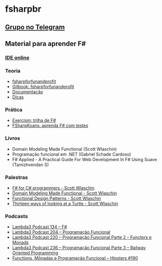 # fsharpbr
## [Grupo no Telegram](https://t.me/fsharpbr)

## Material para aprender F#

### [IDE online](https://sharplab.io/#v2:DYLgZgzgNALiBOBXAdlAJiA1AHwA7wEtkYxkACAIkB4NwEH2Kg==)

### Teoria
- [fsharpforfunandprofit](http://fsharpforfunandprofit.com/)
- [Gitbook: fsharpforfunandprofit](https://swlaschin.gitbooks.io/fsharpforfunandprofit/content/)
- [Documentação](https://docs.microsoft.com/en-us/dotnet/fsharp/)
- [Dicas](https://twitter.com/search?q=%40lucasteles42%20%23fsharp&src=typed_query)

### Prática
- [Exercism: trilha de F#](https://exercism.io/my/tracks/fsharp)
- [FSharpKoans: aprenda F# com testes](https://github.com/ChrisMarinos/FSharpKoans)

### Livros
- Domain Modeling Made Functional (Scott Wlaschin)
- Programação funcional em .NET (Gabriel Schade Cardoso)
- F# Applied - A Practical Guide For Web Development In F# Using Suave (Tamizhvendan S)

### Palestras
- [F# for C# programmers - Scott Wlaschin](https://www.youtube.com/watch?v=KPa8Yw_Navk)
- [Domain Modeling Made Functional - Scott Wlaschin](https://www.youtube.com/watch?v=Up7LcbGZFuo)
- [Functional Design Patterns - Scott Wlaschin](https://www.youtube.com/watch?v=srQt1NAHYC0)
- [Thirteen ways of looking at a Turtle - Scott Wlaschin](https://www.youtube.com/watch?v=AG3KuqDbmhM)

### Podcasts
- [Lambda3 Podcast 134 – F#](https://www.lambda3.com.br/2019/03/lambda3-podcast-134-fsharp/)
- [Lambda3 Podcast 204 – Programação Funcional](https://www.lambda3.com.br/2020/07/lambda3-podcast-204-programacao-funcional/)
- [Lambda3 Podcast 220 – Programação Funcional Parte 2 – Functors e Monads](https://www.lambda3.com.br/2020/11/lambda3-podcast-220-functors-e-monads/)
- [Lambda3 Podcast 236 – Programação Funcional Parte 3 – Railway Oriented Programming](https://www.lambda3.com.br/2021/02/lambda3-podcast-236-programacao-funcional-parte-3-railway-oriented-programming/)
- [Functions, Mônadas e Programação Funcional – Hipsters #190](https://hipsters.tech/functions-monadas-e-programacao-funcional-hipsters-190/)
